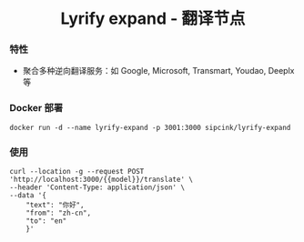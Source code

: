 <h1 align="center">Lyrify expand - 翻译节点</h1>

### 特性
- 聚合多种逆向翻译服务：如 Google, Microsoft, Transmart, Youdao, Deeplx 等

### Docker 部署

```docker
docker run -d --name lyrify-expand -p 3001:3000 sipcink/lyrify-expand
```

### 使用
```shell
curl --location -g --request POST 'http://localhost:3000/{{model}}/translate' \
--header 'Content-Type: application/json' \
--data '{
    "text": "你好",
    "from": "zh-cn",
    "to": "en"
    }'
```